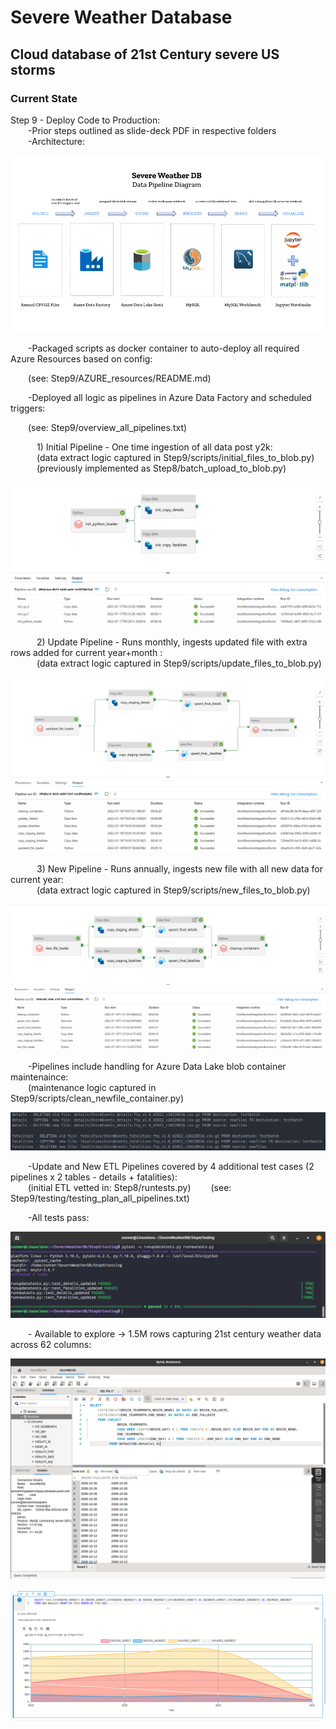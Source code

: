 # Severe Weather Database

## Cloud database of 21st Century severe US storms

### Current State

Step 9 - Deploy Code to Production:<br>
&emsp;&emsp;-Prior steps outlined as slide-deck PDF in respective folders<br>
&emsp;&emsp;-Architecture:<br>

![alt text](https://github.com/conner-mcnicholas/SevereWeatherDB/blob/main/Step7/diagram_formats/final_archdiagram_mod.png?raw=true)

&emsp;&emsp;-Packaged scripts as docker container to auto-deploy all required Azure Resources based on config:<br>

&emsp;&emsp;(see: Step9/AZURE_resources/README.md)<br>

&emsp;&emsp;-Deployed all logic as pipelines in Azure Data Factory and scheduled triggers:<br>

&emsp;&emsp;(see: Step9/overview_all_pipelines.txt)<br>

&emsp;&emsp;&emsp;1) Initial Pipeline - One time ingestion of all data post y2k: <br>
&emsp;&emsp;&emsp;(data extract logic captured in Step9/scripts/initial_files_to_blob.py)<br>
&emsp;&emsp;&emsp;(previously implemented as Step8/batch_upload_to_blob.py)<br>

![alt text](https://github.com/conner-mcnicholas/SevereWeatherDB/blob/main/Step9/imgs/full_init_pipeline.png?raw=true)<br>

&emsp;&emsp;&emsp;2) Update Pipeline - Runs monthly, ingests updated file with extra rows added for current year+month :<br>
&emsp;&emsp;&emsp;(data extract logic captured in Step9/scripts/update_files_to_blob.py)<br>

![alt text](https://github.com/conner-mcnicholas/SevereWeatherDB/blob/main/Step9/imgs/full_update_pipeline.png?raw=true)<br>

&emsp;&emsp;&emsp;3) New Pipeline - Runs annually, ingests new file with all new data for current year:<br>
&emsp;&emsp;&emsp;(data extract logic captured in Step9/scripts/new_files_to_blob.py)<br>

![alt text](https://github.com/conner-mcnicholas/SevereWeatherDB/blob/main/Step9/imgs/full_new_pipeline.png?raw=true)<br>

&emsp;&emsp;-Pipelines include handling for Azure Data Lake blob container maintenaince:<br>
&emsp;&emsp;(maintenance logic captured in Step9/scripts/clean_newfile_container.py)<br>

![alt text](https://github.com/conner-mcnicholas/SevereWeatherDB/blob/main/Step9/imgs/clean_containers_output.png?raw=true)<br>

&emsp;&emsp;-Update and New ETL Pipelines covered by 4 additional test cases (2 pipelines x 2 tables - details + fatalities):<br>
&emsp;&emsp;(initial ETL vetted in: Step8/runtests.py)
&emsp;&emsp;(see: Step9/testing/testing_plan_all_pipelines.txt)

&emsp;&emsp;-All tests pass:<br>

![alt text](https://github.com/conner-mcnicholas/SevereWeatherDB/blob/main/Step9/imgs/pipeline_test_success.png?raw=true)

&emsp;&emsp;- Available to explore -> 1.5M rows capturing 21st century weather data across 62 columns:<br>

![alt text](https://github.com/conner-mcnicholas/SevereWeatherDB/blob/main/Step8/imgs/mysqlworkbench_detdate.png?raw=true)

![alt text](https://github.com/conner-mcnicholas/SevereWeatherDB/blob/main/Step8/imgs/sanddance.png?raw=true)
